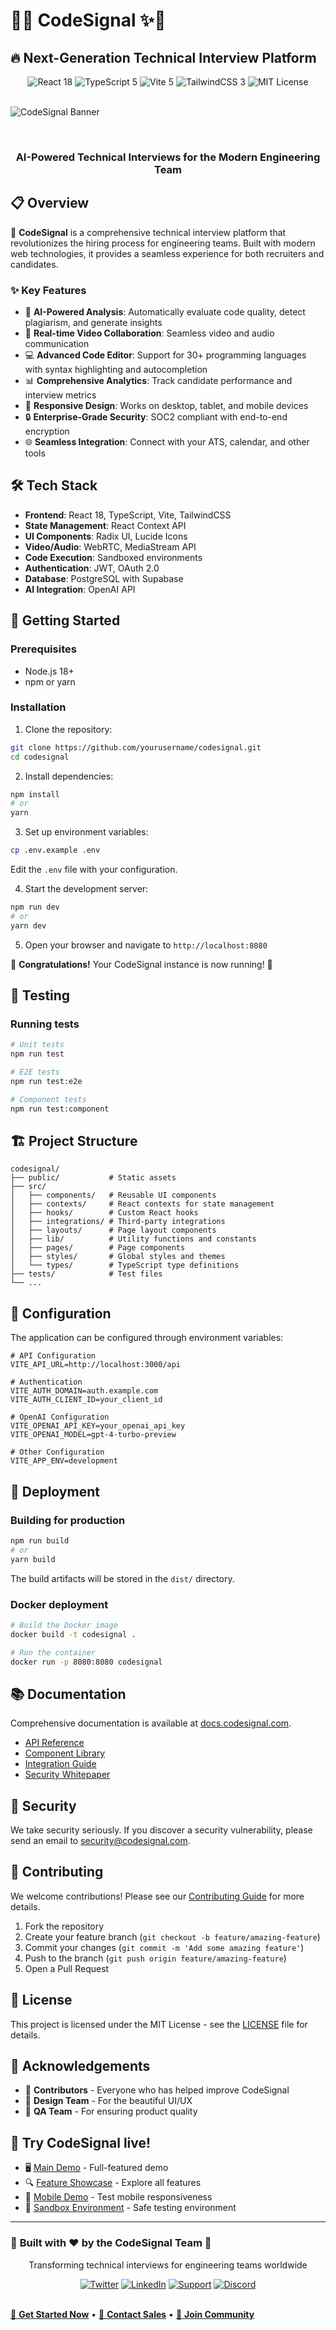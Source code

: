 # 🚀✨ CodeSignal ✨🚀

## 🔥 Next-Generation Technical Interview Platform

<div align="center">
  <img src="https://img.shields.io/badge/React-18-blue?style=for-the-badge&logo=react" alt="React 18" />
  <img src="https://img.shields.io/badge/TypeScript-5-blue?style=for-the-badge&logo=typescript" alt="TypeScript 5" />
  <img src="https://img.shields.io/badge/Vite-5-blue?style=for-the-badge&logo=vite" alt="Vite 5" />
  <img src="https://img.shields.io/badge/TailwindCSS-3-blue?style=for-the-badge&logo=tailwindcss" alt="TailwindCSS 3" />
  <img src="https://img.shields.io/badge/License-MIT-green?style=for-the-badge" alt="MIT License" />
</div>

<br />

![CodeSignal Banner](https://via.placeholder.com/800x200/4F46E5/FFFFFF?text=🚀+CodeSignal+✨)

<br />

<div align="center">
  <h3>AI-Powered Technical Interviews for the Modern Engineering Team</h3>
</div>

## 📋 Overview

🎉 **CodeSignal** is a comprehensive technical interview platform that revolutionizes the hiring process for engineering teams. Built with modern web technologies, it provides a seamless experience for both recruiters and candidates.

### ✨ Key Features

- 🧠 **AI-Powered Analysis**: Automatically evaluate code quality, detect plagiarism, and generate insights
- 🎥 **Real-time Video Collaboration**: Seamless video and audio communication
- 💻 **Advanced Code Editor**: Support for 30+ programming languages with syntax highlighting and autocompletion
- 📊 **Comprehensive Analytics**: Track candidate performance and interview metrics
- 📱 **Responsive Design**: Works on desktop, tablet, and mobile devices
- 🔒 **Enterprise-Grade Security**: SOC2 compliant with end-to-end encryption
- 🌐 **Seamless Integration**: Connect with your ATS, calendar, and other tools

## 🛠️ Tech Stack

- **Frontend**: React 18, TypeScript, Vite, TailwindCSS
- **State Management**: React Context API
- **UI Components**: Radix UI, Lucide Icons
- **Video/Audio**: WebRTC, MediaStream API
- **Code Execution**: Sandboxed environments
- **Authentication**: JWT, OAuth 2.0
- **Database**: PostgreSQL with Supabase
- **AI Integration**: OpenAI API

## 🚀 Getting Started

### Prerequisites

- Node.js 18+
- npm or yarn

### Installation

1. Clone the repository:

```bash
git clone https://github.com/yourusername/codesignal.git
cd codesignal
```

2. Install dependencies:

```bash
npm install
# or
yarn
```

3. Set up environment variables:

```bash
cp .env.example .env
```

Edit the `.env` file with your configuration.

4. Start the development server:

```bash
npm run dev
# or
yarn dev
```

5. Open your browser and navigate to `http://localhost:8080`

🎉 **Congratulations!** Your CodeSignal instance is now running! 🎊

## 🧪 Testing

### Running tests

```bash
# Unit tests
npm run test

# E2E tests
npm run test:e2e

# Component tests
npm run test:component
```

## 🏗️ Project Structure

```
codesignal/
├── public/           # Static assets
├── src/
│   ├── components/   # Reusable UI components
│   ├── contexts/     # React contexts for state management
│   ├── hooks/        # Custom React hooks
│   ├── integrations/ # Third-party integrations
│   ├── layouts/      # Page layout components
│   ├── lib/          # Utility functions and constants
│   ├── pages/        # Page components
│   ├── styles/       # Global styles and themes
│   └── types/        # TypeScript type definitions
├── tests/            # Test files
└── ...
```

## 🔧 Configuration

The application can be configured through environment variables:

```
# API Configuration
VITE_API_URL=http://localhost:3000/api

# Authentication
VITE_AUTH_DOMAIN=auth.example.com
VITE_AUTH_CLIENT_ID=your_client_id

# OpenAI Configuration
VITE_OPENAI_API_KEY=your_openai_api_key
VITE_OPENAI_MODEL=gpt-4-turbo-preview

# Other Configuration
VITE_APP_ENV=development
```

## 🚢 Deployment

### Building for production

```bash
npm run build
# or
yarn build
```

The build artifacts will be stored in the `dist/` directory.

### Docker deployment

```bash
# Build the Docker image
docker build -t codesignal .

# Run the container
docker run -p 8080:8080 codesignal
```

## 📚 Documentation

Comprehensive documentation is available at [docs.codesignal.com](https://docs.codesignal.com).

- [API Reference](https://docs.codesignal.com/api)
- [Component Library](https://docs.codesignal.com/components)
- [Integration Guide](https://docs.codesignal.com/integrations)
- [Security Whitepaper](https://docs.codesignal.com/security)

## 🔐 Security

We take security seriously. If you discover a security vulnerability, please send an email to [security@codesignal.com](mailto:security@codesignal.com).

## 🤝 Contributing

We welcome contributions! Please see our [Contributing Guide](CONTRIBUTING.md) for more details.

1. Fork the repository
2. Create your feature branch (`git checkout -b feature/amazing-feature`)
3. Commit your changes (`git commit -m 'Add some amazing feature'`)
4. Push to the branch (`git push origin feature/amazing-feature`)
5. Open a Pull Request

## 📄 License

This project is licensed under the MIT License - see the [LICENSE](LICENSE) file for details.

## 🙏 Acknowledgements

- 🌟 **Contributors** - Everyone who has helped improve CodeSignal
- 🎨 **Design Team** - For the beautiful UI/UX
- 🧪 **QA Team** - For ensuring product quality

## 🎯 **Try CodeSignal live!**

- 🖥️ [Main Demo](https://demo.codesignal.com) - Full-featured demo
- 🔍 [Feature Showcase](https://features.codesignal.com) - Explore all features
- 📱 [Mobile Demo](https://demo-mobile.codesignal.com) - Test mobile responsiveness
- 🧪 [Sandbox Environment](https://sandbox.codesignal.com) - Safe testing environment

---

### 🌟 **Built with ❤️ by the CodeSignal Team** 🌟

<div align="center">
  <p>Transforming technical interviews for engineering teams worldwide</p>
</div>

<div align="center">
  <a href="https://twitter.com/codesignal"><img src="https://img.shields.io/badge/🐦-Twitter-blue?style=for-the-badge" alt="Twitter" /></a>
  <a href="https://linkedin.com/company/codesignal"><img src="https://img.shields.io/badge/💼-LinkedIn-blue?style=for-the-badge" alt="LinkedIn" /></a>
  <a href="mailto:support@codesignal.com"><img src="https://img.shields.io/badge/💬-Support-orange?style=for-the-badge" alt="Support" /></a>
  <a href="https://discord.gg/codesignal"><img src="https://img.shields.io/badge/💬-Discord-purple?style=for-the-badge" alt="Discord" /></a>
</div>

<br />

[🚀 **Get Started Now**](https://lovable.dev/projects/2a3253da-a36a-4ae9-a22d-3b6bf299d2f7) • [📧 **Contact Sales**](mailto:sales@codesignal.com) • [💬 **Join Community**](https://discord.gg/codesignal)
